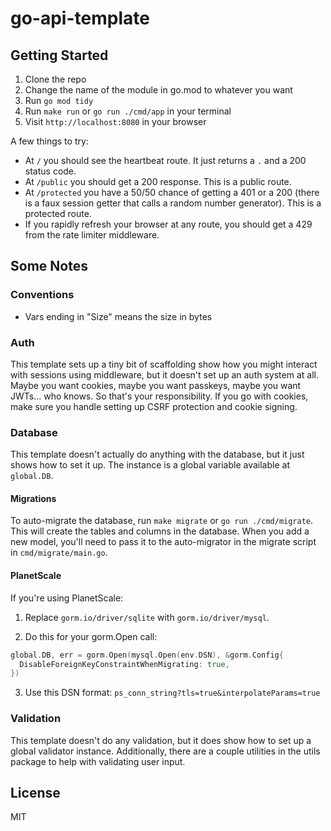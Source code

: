 # go-api-template

## Getting Started

1. Clone the repo
2. Change the name of the module in go.mod to whatever you want
3. Run `go mod tidy`
4. Run `make run` or `go run ./cmd/app` in your terminal
5. Visit `http://localhost:8080` in your browser

A few things to try:

- At `/` you should see the heartbeat route. It just returns a `.` and a 200 status code.
- At `/public` you should get a 200 response. This is a public route.
- At `/protected` you have a 50/50 chance of getting a 401 or a 200 (there is a faux session getter that calls a random number generator). This is a protected route.
- If you rapidly refresh your browser at any route, you should get a 429 from the rate limiter middleware.

## Some Notes

### Conventions

- Vars ending in "Size" means the size in bytes

### Auth

This template sets up a tiny bit of scaffolding show how you might interact with sessions using middleware, but it doesn't set up an auth system at all. Maybe you want cookies, maybe you want passkeys, maybe you want JWTs... who knows. So that's your responsibility. If you go with cookies, make sure you handle setting up CSRF protection and cookie signing.

### Database

This template doesn't actually do anything with the database, but it just shows how to set it up. The instance is a global variable available at `global.DB`.

#### Migrations

To auto-migrate the database, run `make migrate` or `go run ./cmd/migrate`. This will create the tables and columns in the database. When you add a new model, you'll need to pass it to the auto-migrator in the migrate script in `cmd/migrate/main.go`.

#### PlanetScale

If you're using PlanetScale:

1. Replace `gorm.io/driver/sqlite` with `gorm.io/driver/mysql`.

2. Do this for your gorm.Open call:

```go
global.DB, err = gorm.Open(mysql.Open(env.DSN), &gorm.Config{
  DisableForeignKeyConstraintWhenMigrating: true,
})
```

3. Use this DSN format: `ps_conn_string?tls=true&interpolateParams=true`

### Validation

This template doesn't do any validation, but it does show how to set up a global validator instance. Additionally, there are a couple utilities in the utils package to help with validating user input.

## License

MIT
